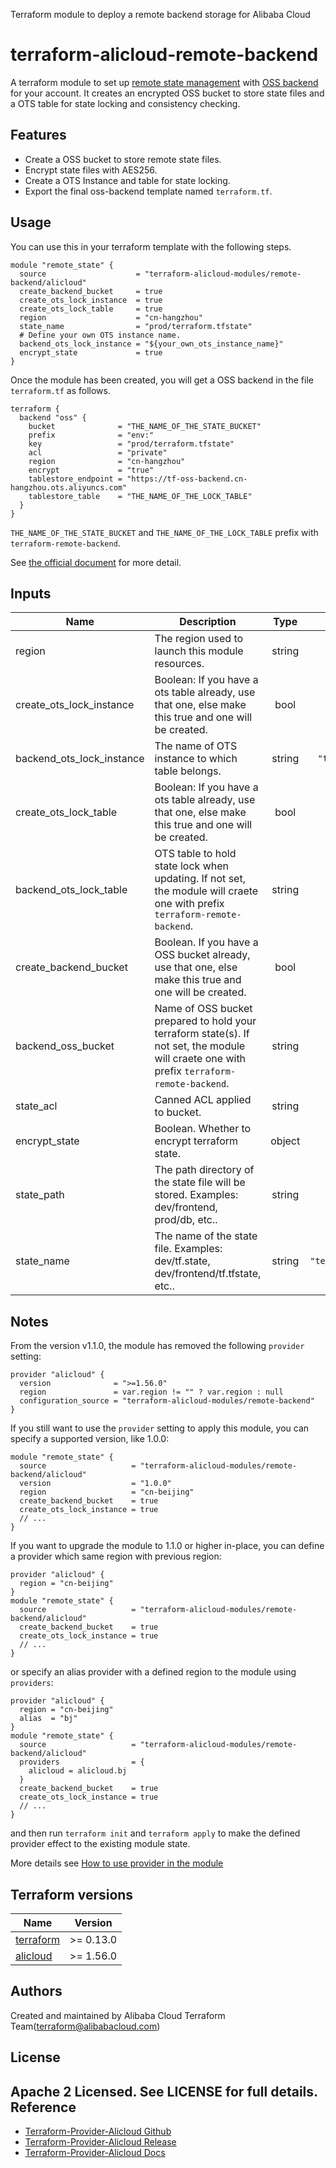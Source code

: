 Terraform module to deploy a remote backend storage for Alibaba Cloud

terraform-alicloud-remote-backend
=======================================

A terraform module to set up [remote state management](https://www.terraform.io/docs/state/remote.html) with [OSS backend](https://www.terraform.io/docs/backends/types/oss.html) for your account. 
It creates an encrypted OSS bucket to store state files and a OTS table for state locking and consistency checking.

## Features

- Create a OSS bucket to store remote state files.
- Encrypt state files with AES256.
- Create a OTS Instance and table for state locking.
- Export the final oss-backend template named `terraform.tf`.

## Usage

You can use this in your terraform template with the following steps.

```hcl
module "remote_state" {
  source                    = "terraform-alicloud-modules/remote-backend/alicloud"
  create_backend_bucket     = true
  create_ots_lock_instance  = true
  create_ots_lock_table     = true
  region                    = "cn-hangzhou"
  state_name                = "prod/terraform.tfstate"
  # Define your own OTS instance name.
  backend_ots_lock_instance = "${your_own_ots_instance_name}"
  encrypt_state             = true
}
```

Once the module has been created, you will get a OSS backend in the file `terraform.tf` as follows.

```hcl
terraform {
  backend "oss" {
    bucket              = "THE_NAME_OF_THE_STATE_BUCKET"
    prefix              = "env:"
    key                 = "prod/terraform.tfstate"
    acl                 = "private"
    region              = "cn-hangzhou"
    encrypt             = "true"
    tablestore_endpoint = "https://tf-oss-backend.cn-hangzhou.ots.aliyuncs.com"
    tablestore_table    = "THE_NAME_OF_THE_LOCK_TABLE"
  }
}

```

`THE_NAME_OF_THE_STATE_BUCKET` and `THE_NAME_OF_THE_LOCK_TABLE` prefix with `terraform-remote-backend`.

See [the official document](https://www.terraform.io/docs/backends/types/oss.html#example-configuration) for more detail.

<!-- BEGINNING OF PRE-COMMIT-TERRAFORM DOCS HOOK -->
## Inputs

| Name | Description | Type | Default | Required |
|------|-------------|:----:|:-----:|:-----:|
| region | The region used to launch this module resources. | string | `null` | no |
| create\_ots\_lock\_instance | Boolean:  If you have a ots table already, use that one, else make this true and one will be created. | bool | `false` | no |
| backend\_ots\_lock\_instance | The name of OTS instance to which table belongs. | string | `"tf-oss-backend"` | no |
| create\_ots\_lock\_table | Boolean:  If you have a ots table already, use that one, else make this true and one will be created. | bool | `false` | no |
| backend\_ots\_lock\_table | OTS table to hold state lock when updating. If not set, the module will craete one with prefix `terraform-remote-backend`. | string | "" | no |
| create\_backend\_bucket | Boolean.  If you have a OSS bucket already, use that one, else make this true and one will be created. | bool | `false` | no |
| backend\_oss\_bucket | Name of OSS bucket prepared to hold your terraform state(s). If not set, the module will craete one with prefix `terraform-remote-backend`. | string | "" | no |
| state\_acl | Canned ACL applied to bucket. | string | `"private"` | no |
| encrypt\_state | Boolean. Whether to encrypt terraform state. | object | `true` | no |
| state\_path | The path directory of the state file will be stored. Examples: dev/frontend, prod/db, etc.. | string | `"env:"` | no |
| state\_name | The name of the state file. Examples: dev/tf.state, dev/frontend/tf.tfstate, etc.. | string | `"terraform.tfstate"` | no |

<!-- END OF PRE-COMMIT-TERRAFORM DOCS HOOK -->

## Notes
From the version v1.1.0, the module has removed the following `provider` setting:

```hcl
provider "alicloud" {
  version              = ">=1.56.0"
  region               = var.region != "" ? var.region : null
  configuration_source = "terraform-alicloud-modules/remote-backend"
}
```

If you still want to use the `provider` setting to apply this module, you can specify a supported version, like 1.0.0:

```hcl
module "remote_state" {
  source                   = "terraform-alicloud-modules/remote-backend/alicloud"
  version                  = "1.0.0"
  region                   = "cn-beijing"
  create_backend_bucket    = true
  create_ots_lock_instance = true
  // ...
}
```

If you want to upgrade the module to 1.1.0 or higher in-place, you can define a provider which same region with
previous region:

```hcl
provider "alicloud" {
  region = "cn-beijing"
}
module "remote_state" {
  source                   = "terraform-alicloud-modules/remote-backend/alicloud"
  create_backend_bucket    = true
  create_ots_lock_instance = true
  // ...
}
```
or specify an alias provider with a defined region to the module using `providers`:

```hcl
provider "alicloud" {
  region = "cn-beijing"
  alias  = "bj"
}
module "remote_state" {
  source                   = "terraform-alicloud-modules/remote-backend/alicloud"
  providers                = {
    alicloud = alicloud.bj
  }
  create_backend_bucket    = true
  create_ots_lock_instance = true
  // ...
}
```

and then run `terraform init` and `terraform apply` to make the defined provider effect to the existing module state.

More details see [How to use provider in the module](https://www.terraform.io/docs/language/modules/develop/providers.html#passing-providers-explicitly)

## Terraform versions

| Name | Version |
|------|---------|
| <a name="requirement_terraform"></a> [terraform](#requirement\_terraform) | >= 0.13.0 |
| <a name="requirement_alicloud"></a> [alicloud](#requirement\_alicloud) | >= 1.56.0 |

Authors
-------
Created and maintained by Alibaba Cloud Terraform Team(terraform@alibabacloud.com)

License
----
Apache 2 Licensed. See LICENSE for full details.
Reference
---------
* [Terraform-Provider-Alicloud Github](https://github.com/terraform-providers/terraform-provider-alicloud)
* [Terraform-Provider-Alicloud Release](https://releases.hashicorp.com/terraform-provider-alicloud/)
* [Terraform-Provider-Alicloud Docs](https://www.terraform.io/docs/providers/alicloud/index.html)
